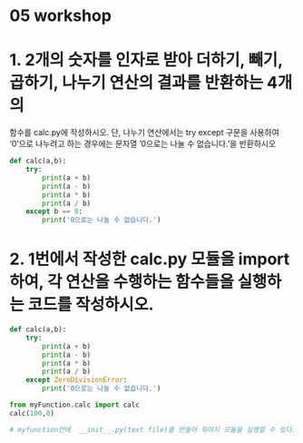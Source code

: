 



# 05 workshop

# 1. 2개의 숫자를 인자로 받아 더하기, 빼기, 곱하기, 나누기 연산의 결과를 반환하는 4개의
함수를 calc.py에 작성하시오. 단, 나누기 연산에서는 try except 구문을 사용하여
‘0’으로 나누려고 하는 경우에는 문자열 ’0으로는 나눌 수 없습니다.’을 반환하시오

```python
def calc(a,b):
    try:
        print(a + b)
        print(a - b)
        print(a * b)
        print(a / b)
    except b == 0:
        print('0으로는 나눌 수 없습니다.')
```


# 2. 1번에서 작성한 calc.py 모듈을 import하여, 각 연산을 수행하는 함수들을 실행하는 코드를 작성하시오.

```python
def calc(a,b):
    try:
        print(a + b)
        print(a - b)
        print(a * b)
        print(a / b)
    except ZeroDivisionError:
        print('0으로는 나눌 수 없습니다.')

from myFunction.calc import calc
calc(100,0)

# myfunction안에  __init__.py(text file)를 만들어 줘야지 모듈을 실행할 수 있다.
```